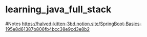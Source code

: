 # learning_java_full_stack

#Notes
https://halved-kitten-3bd.notion.site/SpringBoot-Basics-195e8d61387b806fb4bcc38e9cd3e8b2